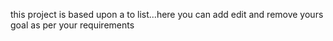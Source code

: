 this project is based upon a to list...here you can add edit and remove yours goal as per your requirements
